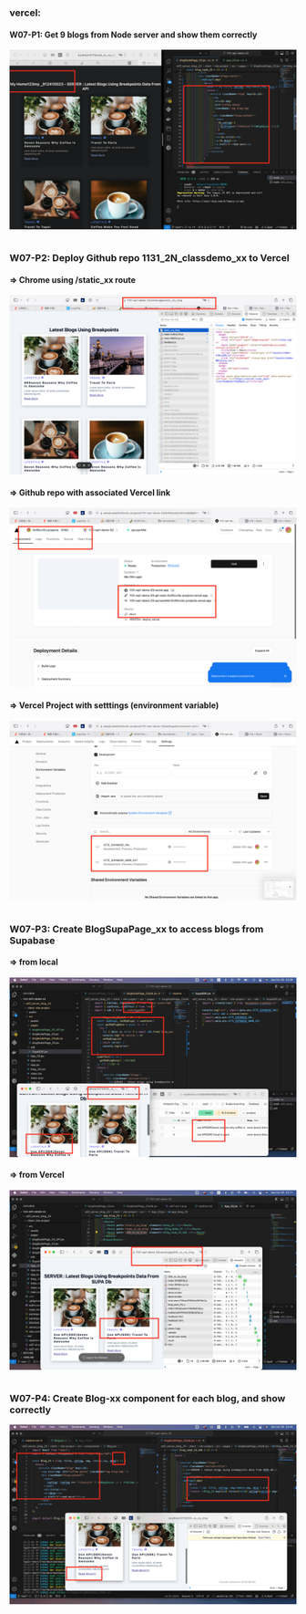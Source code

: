 ### vercel: 

#### W07-P1: Get 9 blogs from Node server and show them correctly

![](w07-p1.png)

```

```

### W07-P2: Deploy Github repo 1131_2N_classdemo_xx to Vercel

#### => Chrome using /static_xx route

![](w07-p2-1.png)

#### => Github repo with associated Vercel link

![](w07-p2-2.png)

#### => Vercel Project with setttings (environment variable)

![](w07-p2-3.png)

```

```

### W07-P3: Create BlogSupaPage_xx to access blogs from Supabase

#### => from local

![](w07-p3-1.png)

#### => from Vercel

![](w07-p3-2.png)

```

```

### W07-P4: Create Blog-xx component for each blog, and show correctly

![](w07-p4.png)

```

```

